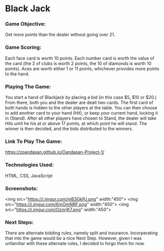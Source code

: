 # Black Jack

### Game Objective:
Get more points than the dealer without going over 21.

### Game Scoring:
Each face card is worth 10 points. Each number card is worth the value of the card (the 2 of clubs is worth 2 points, the 10 of diamonds is worth 10 points). Aces are worth either 1 or 11 points, whichever provides more points to the hand.

### Playing The Game:
You start a hand of Blackjack by placing a bid (in this case $5, $10 or $20.) From there, both you and the dealer are dealt two cards. The first card of both hands is hidden to the other players at the table. You can then choose to add another card to your hand (Hit), or keep your current hand, locking it in (Stand). After all other players have chosen to Stand, the dealer will take Hits until he his at or above 17 points, at which point he will stand. The winner is then decided, and the bids distributed to the winners.

### Link To Play The Game:
https://zoandasan.github.io/Oandasan-Project-1/

### Technologies Used:
HTML, CSS, JavaScript

### Screenshots:
<img src="https://i.imgur.com/mB3GkPJ.png" width:"450">
<img src="https://i.imgur.com/6mOmNRF.png" width:"450">
<img src="https://i.imgur.com/OznrjK7.png" width:"450">


### Next Steps:
There are alternate bidding rules, namely split and insurance. Incorperating that into the game would be a nice Next Step. However, given I was unfamiliar with these alternate rules, I decided to forgo them for now.

